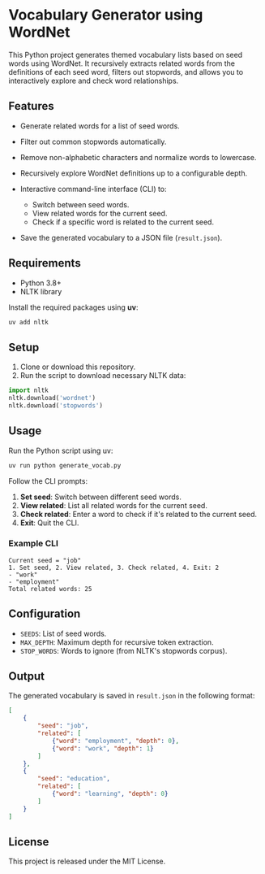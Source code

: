 
# Vocabulary Generator using WordNet

This Python project generates themed vocabulary lists based on seed words using WordNet. It recursively extracts related words from the definitions of each seed word, filters out stopwords, and allows you to interactively explore and check word relationships.

## Features

* Generate related words for a list of seed words.
* Filter out common stopwords automatically.
* Remove non-alphabetic characters and normalize words to lowercase.
* Recursively explore WordNet definitions up to a configurable depth.
* Interactive command-line interface (CLI) to:

  * Switch between seed words.
  * View related words for the current seed.
  * Check if a specific word is related to the current seed.
* Save the generated vocabulary to a JSON file (`result.json`).

## Requirements

* Python 3.8+
* NLTK library

Install the required packages using **uv**:

```bash
uv add nltk
```

## Setup

1. Clone or download this repository.
2. Run the script to download necessary NLTK data:

```python
import nltk
nltk.download('wordnet')
nltk.download('stopwords')
```

## Usage

Run the Python script using uv:

```bash
uv run python generate_vocab.py
```

Follow the CLI prompts:

1. **Set seed**: Switch between different seed words.
2. **View related**: List all related words for the current seed.
3. **Check related**: Enter a word to check if it's related to the current seed.
4. **Exit**: Quit the CLI.

### Example CLI

```
Current seed = "job"
1. Set seed, 2. View related, 3. Check related, 4. Exit: 2
- "work"
- "employment"
Total related words: 25
```

## Configuration

* `SEEDS`: List of seed words.
* `MAX_DEPTH`: Maximum depth for recursive token extraction.
* `STOP_WORDS`: Words to ignore (from NLTK's stopwords corpus).

## Output

The generated vocabulary is saved in `result.json` in the following format:

```json
[
    {
        "seed": "job",
        "related": [
            {"word": "employment", "depth": 0},
            {"word": "work", "depth": 1}
        ]
    },
    {
        "seed": "education",
        "related": [
            {"word": "learning", "depth": 0}
        ]
    }
]
```

## License

This project is released under the MIT License.
